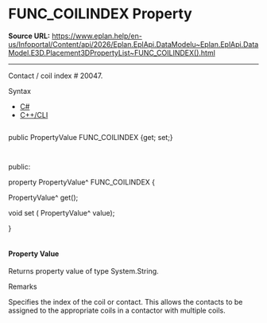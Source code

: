 # FUNC_COILINDEX Property

**Source URL:** https://www.eplan.help/en-us/Infoportal/Content/api/2026/Eplan.EplApi.DataModelu~Eplan.EplApi.DataModel.E3D.Placement3DPropertyList~FUNC_COILINDEX().html

---

Contact / coil index # 20047.

Syntax

- [C#](#i-syntax-CS)
- [C++/CLI](#i-syntax-CPP2005)

```
```
public PropertyValue FUNC_COILINDEX {get; set;}
```
```

```
```
public:

property PropertyValue^ FUNC_COILINDEX {

   PropertyValue^ get();

   void set (    PropertyValue^ value);

}
```
```

#### Property Value

Returns property value of type System.String.

Remarks

Specifies the index of the coil or contact. This allows the contacts to be assigned to the appropriate coils in a contactor with multiple coils.
